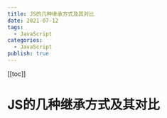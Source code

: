 ```yaml
---
title: JS的几种继承方式及其对比
date: 2021-07-12
tags:
  - JavaScript
categories:
  - JavaScript
publish: true
---
```


[[toc]]

# JS的几种继承方式及其对比
